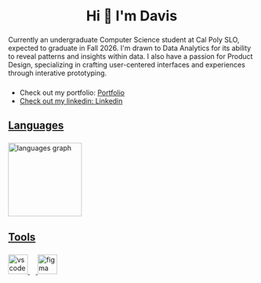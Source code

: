 <h1 align="center">Hi  👋 I'm Davis</h1>

###

<p align="left">Currently an undergraduate Computer Science student at Cal Poly SLO, expected to graduate in Fall 2026. I'm drawn to Data Analytics for its ability to reveal patterns and insights within data. I also have a passion for Product Design, specializing in crafting user-centered interfaces and experiences through interative prototyping.</p>

###

<ul>
  <li> Check out my portfolio: <a href="https://davism7.github.io" target="_blank">Portfolio</a</li>
  <li> Check out my linkedin: <a href="https://www.linkedin.com/in/dm-cs/" target="_blank">Linkedin</a</li>
</ul>

###

<h2 align="left">Languages</h2>

###

<div align="left">
  <img src="https://github-readme-stats.vercel.app/api/top-langs?username=davism7&locale=en&hide_title=false&layout=compact&card_width=320&langs_count=5&theme=dracula&hide_border=false&order=2" height="150" alt="languages graph"  />
</div>

###

<h2 align="left">Tools</h2>

###

<div align="left">
  <img src="https://cdn.jsdelivr.net/gh/devicons/devicon/icons/vscode/vscode-original.svg" height="40" alt="vscode logo"  />
  <img width="12" />
  <img src="https://cdn.jsdelivr.net/gh/devicons/devicon/icons/figma/figma-original.svg" height="40" alt="figma logo"  />
</div>

###
